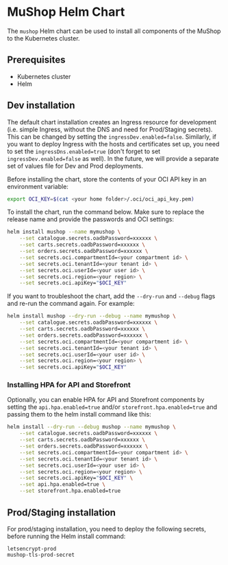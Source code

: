 # MuShop Helm Chart

The `mushop` Helm chart can be used to install all components of the MuShop to the Kubernetes cluster.

## Prerequisites

- Kubernetes cluster
- Helm

## Dev installation

The default chart installation creates an Ingress resource for development (i.e. simple Ingress, without the DNS and need for Prod/Staging secrets). This can be changed by setting the `ingressDev.enabled=false`. Similarly, if you want to deploy Ingress with the hosts and certificates set up, you need to set the `ingressDns.enabled=true` (don't forget to set `ingressDev.enabled=false` as well). In the future, we will provide a separate set of values file for Dev and Prod deployments.

Before installing the chart, store the contents of your OCI API key in an environment variable:

```bash
export OCI_KEY=$(cat <your home folder>/.oci/oci_api_key.pem)
```

To install the chart, run the command below. Make sure to replace the release name and provide the passwords and OCI settings:

```bash
helm install mushop --name mymushop \
    --set catalogue.secrets.oadbPassword=xxxxxx \
    --set carts.secrets.oadbPassword=xxxxxx \
    --set orders.secrets.oadbPassword=xxxxxx \
    --set secrets.oci.compartmentId=<your compartment id> \
    --set secrets.oci.tenantId=<your tenant id> \
    --set secrets.oci.userId=<your user id> \
    --set secrets.oci.region=<your region> \
    --set secrets.oci.apiKey="$OCI_KEY"
```

If you want to troubleshoot the chart, add the `--dry-run` and `--debug` flags and re-run the command again. For example:

```bash
helm install mushop --dry-run --debug --name mymushop \
    --set catalogue.secrets.oadbPassword=xxxxxx \
    --set carts.secrets.oadbPassword=xxxxxx \
    --set orders.secrets.oadbPassword=xxxxxx \
    --set secrets.oci.compartmentId=<your compartment id> \
    --set secrets.oci.tenantId=<your tenant id> \
    --set secrets.oci.userId=<your user id> \
    --set secrets.oci.region=<your region> \
    --set secrets.oci.apiKey="$OCI_KEY"
```

### Installing HPA for API and Storefront

Optionally, you can enable HPA for API and Storefront components by setting the `api.hpa.enabled=true` and/or `storefront.hpa.enabled=true` and passing them to the helm install command like this:

```bash
helm install --dry-run --debug mushop --name mymushop \
    --set catalogue.secrets.oadbPassword=xxxxxx \
    --set carts.secrets.oadbPassword=xxxxxx \
    --set orders.secrets.oadbPassword=xxxxxx \
    --set secrets.oci.compartmentId=<your compartment id> \
    --set secrets.oci.tenantId=<your tenant id> \
    --set secrets.oci.userId=<your user id> \
    --set secrets.oci.region=<your region> \
    --set secrets.oci.apiKey="$OCI_KEY" \
    --set api.hpa.enabled=true \
    --set storefront.hpa.enabled=true
```

## Prod/Staging installation

For prod/staging installation, you need to deploy the following secrets, before running the Helm install command:

```
letsencrypt-prod
mushop-tls-prod-secret
```